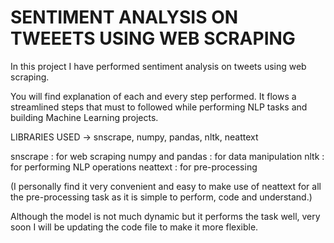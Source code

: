 
# SENTIMENT ANALYSIS ON TWEEETS USING WEB SCRAPING

In this project I have performed sentiment analysis on tweets using web scraping. 

You will find explanation of each and every step performed.
It flows a streamlined steps that must to followed while performing NLP tasks and building Machine Learning projects.

LIBRARIES USED -> snscrape, numpy, pandas, nltk, neattext

snscrape : for web scraping
numpy and pandas : for data manipulation
nltk : for performing NLP operations
neattext : for pre-processing

(I personally find it very convenient and easy to make use of neattext for all the pre-processing task as it is simple to perform, code and understand.)

Although the model is not much dynamic but it performs the task well, very soon I will be updating the code file to make it more flexible.

